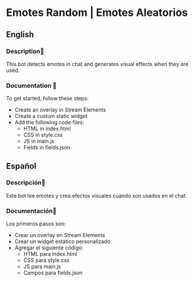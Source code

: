 # Emotes Random | Emotes Aleatorios

## English

### Description📝
This bot detects emotes in chat and generates visual effects when they are used.

### Documentation 📃
To get started, follow these steps:

- Create an overlay in Stream Elements
- Create a custom static widget
- Add the following code files:
    - HTML in index.html
    - CSS in style.css
    - JS in main.js
    - Fields in fields.json

## Español

### Descripción📝
Este bot lee emotes y crea efectos visuales cuando son usados en el chat.

### Documentación📃
Los primeros pasos son:

- Crear un overlay en Stream Elements
- Crear un widget estático personalizado
- Agregar el siguiente código:
    - HTML para index.html
    - CSS para style.css
    - JS para main.js
    - Campos para fields.json